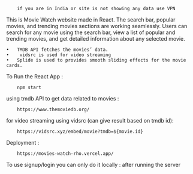 ```
    if you are in India or site is not showing any data use VPN
```

This is Movie Watch website made in React.
The search bar, popular movies, and trending movies sections are working seamlessly. Users can search for any movie using the search bar, view a list of popular and trending movies, and get detailed information about any selected movie.

	•	TMDB API fetches the movies’ data.
    •    vidsrc is used for video streaming
	•	Splide is used to provides smooth sliding effects for the movie cards.


To Run the React App : 
```
    npm start
```

using tmdb API to get data related to movies  : 
```
    https://www.themoviedb.org/
```

for video streaming using vidsrc (can give result based on tmdb id):
```
    https://vidsrc.xyz/embed/movie?tmdb=${movie.id}
```


Deployment : 
```
    https://movies-watch-rho.vercel.app/
```


To use signup/login you can only do it locally :
after running the server